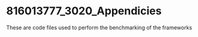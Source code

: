 # 816013777_3020_Appendicies
These are code files used to perform the benchmarking of the frameworks

